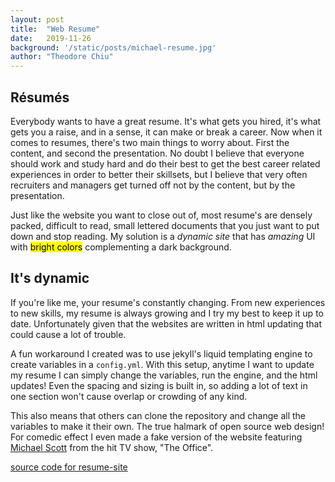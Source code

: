 ```yaml
---
layout: post
title:  "Web Resume"
date:   2019-11-26
background: '/static/posts/michael-resume.jpg'
author: "Theodore Chiu"
---
```


## Résumés
Everybody wants to have a great resume. It's what gets you hired, it's what gets you a raise, and in 
a sense, it can make or break a career. Now when it comes to resumes, there's two main things to
worry about. First the content, and second the presentation. No doubt I believe that everyone
should work and study hard and do their best to get the best career related experiences in order
to better their skillsets, but I believe that very often recruiters and managers get turned off
not by the content, but by the presentation.

Just like the website you want to close out of, most resume's are densely packed, difficult to read,
small lettered documents that you just want to put down and stop reading. My solution is a _dynamic
site_ that has _amazing_ UI with <mark>bright colors</mark> complementing a dark background. 

## It's dynamic
If you're like me, your resume's constantly changing. From new experiences to new skills, my 
resume is always growing and I try my best to keep it up to date. Unfortunately given that the 
websites are written in html updating that could cause a lot of trouble.

A fun workaround I created was to use jekyll's liquid templating engine to create variables
in a `config.yml`. With this setup, anytime I want to update my resume I can simply change
the variables, run the engine, and the html updates! Even the spacing and sizing is built in,
so adding a lot of text in one section won't cause overlap or crowding of any kind.

This also means that others can clone the repository and change all the variables
to make it their own. The true halmark of open source web design! For comedic effect
I even made a fake version of the website featuring 
[Michael Scott](https://theochiu.github.io/resume-site/michael/) from the hit TV show,
"The Office". 

[source code for resume-site](http://github.com/theochiu/resume-site)
